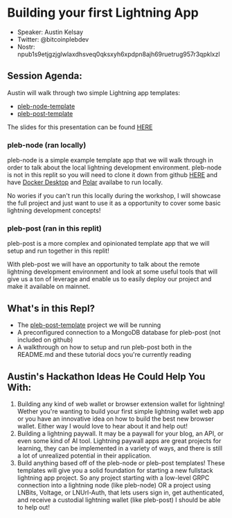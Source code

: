 # Building your first Lightning App

- Speaker: Austin Kelsay
- Twitter: @bitcoinplebdev
- Nostr: npub1s9etjgzjglwlaxdhsveq0qksxyh6xpdpn8ajh69ruetrug957r3qpklxzl

## Session Agenda:
Austin will walk through two simple Lightning app templates:

- [pleb-node-template](https://github.com/AustinKelsay/pleb-node-template)
- [pleb-post-template](https://github.com/AustinKelsay/pleb-post-template)

The slides for this presentation can be found [HERE](https://twitter.com/bitcoinplebdev)

### pleb-node (ran locally)

pleb-node is a simple example template app that we will walk through in order to talk about the local lightning development environment. pleb-node is not in this replit so you will need to clone it down from github [HERE](https://github.com/AustinKelsay/pleb-node-template) and have [Docker Desktop](https://www.docker.com/products/docker-desktop/) and [Polar](https://lightningpolar.com) availabe to run locally.

No wories if you can't run this locally during the workshop, I will showcase the full project and just want to use it as a opportunity to cover some basic lightning development concepts!

### pleb-post (ran in this replit)

pleb-post is a more complex and opinionated template app that we will setup and run together in this replit!

With pleb-post we will have an opportunity to talk about the remote lightning development environment and look at some useful tools that will give us a ton of leverage and enable us to easily deploy our project and make it available on mainnet.

## What's in this Repl?

- The [pleb-post-template](https://github.com/AustinKelsay/pleb-post-template) project we will be running
- A preconfigured connection to a MongoDB database for pleb-post (not included on github)
- A walkthrough on how to setup and run pleb-post both in the README.md and these tutorial docs you're currently reading

## Austin's Hackathon Ideas He Could Help You With:

1. Building any kind of web wallet or browser extension wallet for lightning! Wether you're wanting to build your first simple lightning wallet web app or you have an innovative idea on how to build the best new browser wallet. Either way I would love to hear about it and help out!
2. Building a lightning paywall. It may be a paywall for your blog, an API, or even some kind of AI tool. Lightning paywall apps are great projects for learning, they can be implemented in a variety of ways, and there is still a lot of unrealized potential in their application.
3. Build anything based off of the pleb-node or pleb-post templates! These templates will give you a solid foundation for starting a new fullstack lightning app project. So any project starting with a low-level GRPC connection into a lightning node (like pleb-node) OR a project using LNBits, Voltage, or LNUrl-Auth, that lets users sign in, get authenticated, and receive a custodial lightning wallet (like pleb-post) I should be able to help out!